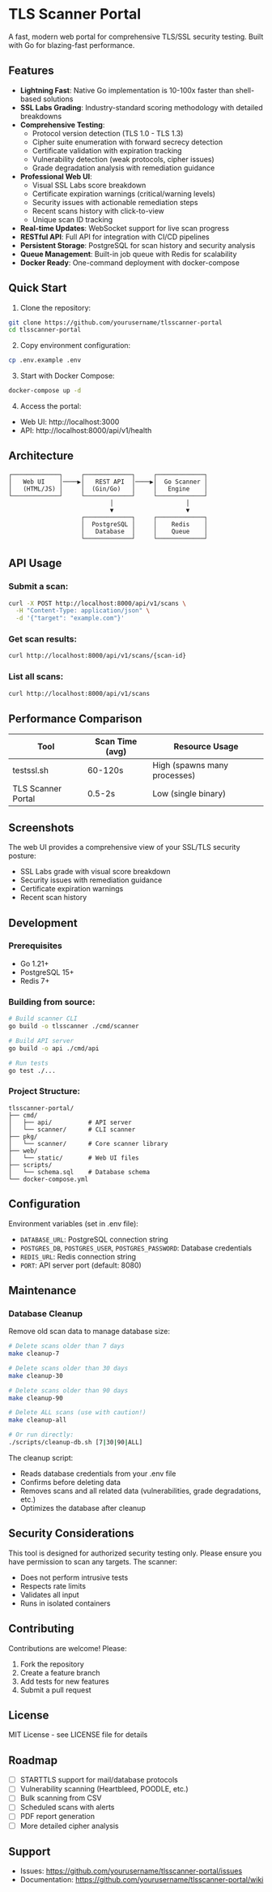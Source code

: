 # TLS Scanner Portal

A fast, modern web portal for comprehensive TLS/SSL security testing. Built with Go for blazing-fast performance.

## Features

- **Lightning Fast**: Native Go implementation is 10-100x faster than shell-based solutions
- **SSL Labs Grading**: Industry-standard scoring methodology with detailed breakdowns
- **Comprehensive Testing**: 
  - Protocol version detection (TLS 1.0 - TLS 1.3)
  - Cipher suite enumeration with forward secrecy detection
  - Certificate validation with expiration tracking
  - Vulnerability detection (weak protocols, cipher issues)
  - Grade degradation analysis with remediation guidance
- **Professional Web UI**:
  - Visual SSL Labs score breakdown
  - Certificate expiration warnings (critical/warning levels)
  - Security issues with actionable remediation steps
  - Recent scans history with click-to-view
  - Unique scan ID tracking
- **Real-time Updates**: WebSocket support for live scan progress
- **RESTful API**: Full API for integration with CI/CD pipelines
- **Persistent Storage**: PostgreSQL for scan history and security analysis
- **Queue Management**: Built-in job queue with Redis for scalability
- **Docker Ready**: One-command deployment with docker-compose

## Quick Start

1. Clone the repository:
```bash
git clone https://github.com/yourusername/tlsscanner-portal
cd tlsscanner-portal
```

2. Copy environment configuration:
```bash
cp .env.example .env
```

3. Start with Docker Compose:
```bash
docker-compose up -d
```

4. Access the portal:
- Web UI: http://localhost:3000
- API: http://localhost:8000/api/v1/health

## Architecture

```
┌─────────────┐     ┌─────────────┐     ┌─────────────┐
│   Web UI    │────▶│   REST API  │────▶│  Go Scanner │
│   (HTML/JS) │     │  (Gin/Go)   │     │   Engine    │
└─────────────┘     └─────────────┘     └─────────────┘
                            │                    │
                            ▼                    ▼
                    ┌─────────────┐     ┌─────────────┐
                    │  PostgreSQL │     │    Redis    │
                    │   Database  │     │    Queue    │
                    └─────────────┘     └─────────────┘
```

## API Usage

### Submit a scan:
```bash
curl -X POST http://localhost:8000/api/v1/scans \
  -H "Content-Type: application/json" \
  -d '{"target": "example.com"}'
```

### Get scan results:
```bash
curl http://localhost:8000/api/v1/scans/{scan-id}
```

### List all scans:
```bash
curl http://localhost:8000/api/v1/scans
```

## Performance Comparison

| Tool | Scan Time (avg) | Resource Usage |
|------|----------------|----------------|
| testssl.sh | 60-120s | High (spawns many processes) |
| TLS Scanner Portal | 0.5-2s | Low (single binary) |

## Screenshots

The web UI provides a comprehensive view of your SSL/TLS security posture:
- SSL Labs grade with visual score breakdown
- Security issues with remediation guidance
- Certificate expiration warnings
- Recent scan history

## Development

### Prerequisites
- Go 1.21+
- PostgreSQL 15+
- Redis 7+

### Building from source:
```bash
# Build scanner CLI
go build -o tlsscanner ./cmd/scanner

# Build API server
go build -o api ./cmd/api

# Run tests
go test ./...
```

### Project Structure:
```
tlsscanner-portal/
├── cmd/
│   ├── api/          # API server
│   └── scanner/      # CLI scanner
├── pkg/
│   └── scanner/      # Core scanner library
├── web/
│   └── static/       # Web UI files
├── scripts/
│   └── schema.sql    # Database schema
└── docker-compose.yml
```

## Configuration

Environment variables (set in .env file):
- `DATABASE_URL`: PostgreSQL connection string
- `POSTGRES_DB`, `POSTGRES_USER`, `POSTGRES_PASSWORD`: Database credentials
- `REDIS_URL`: Redis connection string
- `PORT`: API server port (default: 8080)

## Maintenance

### Database Cleanup

Remove old scan data to manage database size:

```bash
# Delete scans older than 7 days
make cleanup-7

# Delete scans older than 30 days
make cleanup-30

# Delete scans older than 90 days
make cleanup-90

# Delete ALL scans (use with caution!)
make cleanup-all

# Or run directly:
./scripts/cleanup-db.sh [7|30|90|ALL]
```

The cleanup script:
- Reads database credentials from your .env file
- Confirms before deleting data
- Removes scans and all related data (vulnerabilities, grade degradations, etc.)
- Optimizes the database after cleanup

## Security Considerations

This tool is designed for authorized security testing only. Please ensure you have permission to scan any targets. The scanner:
- Does not perform intrusive tests
- Respects rate limits
- Validates all input
- Runs in isolated containers

## Contributing

Contributions are welcome! Please:
1. Fork the repository
2. Create a feature branch
3. Add tests for new features
4. Submit a pull request

## License

MIT License - see LICENSE file for details

## Roadmap

- [ ] STARTTLS support for mail/database protocols
- [ ] Vulnerability scanning (Heartbleed, POODLE, etc.)
- [ ] Bulk scanning from CSV
- [ ] Scheduled scans with alerts
- [ ] PDF report generation
- [ ] More detailed cipher analysis

## Support

- Issues: https://github.com/yourusername/tlsscanner-portal/issues
- Documentation: https://github.com/yourusername/tlsscanner-portal/wiki